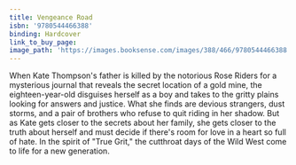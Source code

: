 ```yaml
---
title: Vengeance Road
isbn: '9780544466388'
binding: Hardcover
link_to_buy_page:
image_path: 'https://images.booksense.com/images/388/466/9780544466388.jpg'
---
```



When Kate Thompson's father is killed by the notorious Rose Riders for a mysterious journal that reveals the secret location of a gold mine, the eighteen-year-old disguises herself as a boy and takes to the gritty plains looking for answers and justice. What she finds are devious strangers, dust storms, and a pair of brothers who refuse to quit riding in her shadow. But as Kate gets closer to the secrets about her family, she gets closer to the truth about herself and must decide if there's room for love in a heart so full of hate. In the spirit of "True Grit," the cutthroat days of the Wild West come to life for a new generation.